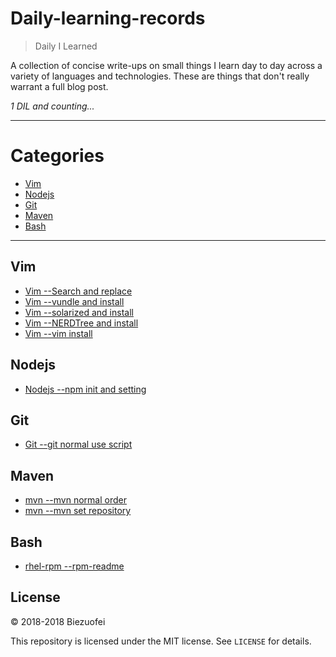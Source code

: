 Daily-learning-records
====

> Daily I Learned

A collection of concise write-ups on small things I learn day to day across a
variety of languages and technologies. These are things that don't really
warrant a full blog post. 


_1 DIL and counting..._

---

# Categories

* [Vim](#vim)
* [Nodejs](#nodejs)
* [Git](#git)
* [Maven](#maven)
* [Bash](#bash)

---

## Vim

- [Vim --Search and replace](Vim/search-replace.md)
- [Vim --vundle and install](Vim/vundle-install.md)
- [Vim --solarized and install](Vim/solarized-install.md)
- [Vim --NERDTree and install](Vim/nerdtree-install.md)
- [Vim --vim install](Vim/vim-install.md)

## Nodejs

- [Nodejs --npm init and setting](Nodejs/npm-init-setting.md)


## Git

- [Git --git normal use script](Git/git-normal-script.md)

## Maven

- [mvn --mvn normal order](Maven/mvn-order.md)
- [mvn --mvn set repository](Maven/mvn-set-repository.md)

## Bash

- [rhel-rpm --rpm-readme](Bash/rpm-readme.md)

## License

&copy; 2018-2018 Biezuofei

This repository is licensed under the MIT license. See `LICENSE` for
details.
